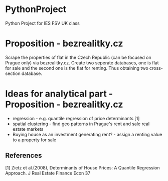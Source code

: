 # PythonProject
Python Project for IES FSV UK class

# Proposition - bezrealitky.cz
Scrape the properties of flat in the Czech Republic (can be focused on Prague only) via bezrealitky.cz. Create two seperate databases, one is flat for sale and the second one is the flat for renting. Thus obtaining two cross-section database.

# Ideas for analytical part - Proposition - bezrealitky.cz
 - regression - e.g. quantile regression of price determinants [1]
 - spatial clustering - find geo patterns in Prague's rent and sale real estate markets
 - Buying house as an investment generating rent? - assign a renting value to a property for sale


## References
[1] Zietz et al.(2008), Determinants of House Prices: A Quantile Regression Approach. J Real Estate Finance Econ 37

